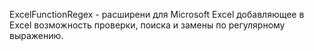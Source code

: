 ExcelFunctionRegex - расширени для Microsoft Excel добавляющее в Excel возможность проверки, поиска и замены по регулярному выражению.

